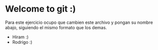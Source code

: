 # Welcome to git :)

Para este ejercicio ocupo que cambien este archivo y pongan su nombre abajo, siguiendo el mismo
formato que los demas.

 - Hiram :)
 - Rodrigo :)
